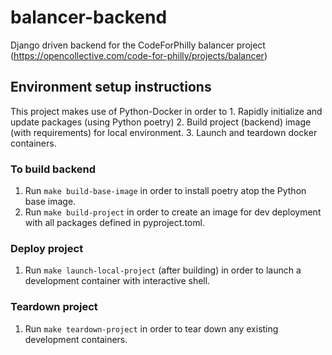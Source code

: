 # balancer-backend
Django driven backend for the CodeForPhilly balancer project (https://opencollective.com/code-for-philly/projects/balancer)

## Environment setup instructions
This project makes use of Python-Docker in order to
    1. Rapidly initialize and update packages (using Python poetry)
    2. Build project (backend) image (with requirements) for local environment.
    3. Launch and teardown docker containers.

### To build backend
1. Run 
```make build-base-image```
in order to install poetry atop the Python base image.
2. Run
```make build-project```
in order to create an image for dev deployment with all packages
defined in pyproject.toml.

### Deploy project
1. Run
```make launch-local-project``` (after building)
in order to launch a development container with interactive shell.

### Teardown project
1. Run
```make teardown-project```
in order to tear down any existing development containers.